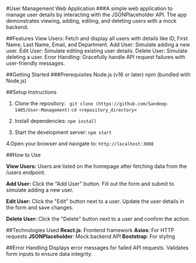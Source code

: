#User Management Web Application
###A simple web application to manage user details by interacting with the JSONPlaceholder API. The app demonstrates viewing, adding, editing, and deleting users with a mock backend.

##Features
View Users: Fetch and display all users with details like ID, First Name, Last Name, Email, and Department.
Add User: Simulate adding a new user.
Edit User: Simulate editing existing user details.
Delete User: Simulate deleting a user.
Error Handling: Gracefully handle API request failures with user-friendly messages.

##Getting Started
###Prerequisites
Node.js (v16 or later)
npm (bundled with Node.js) 

##Setup Instructions
1. Clone the repository:
  ` git clone (https://github.com/Sandeep-1405/User-Management)`
  `cd <repository_directory>`

2. Install dependencies:
     `npm install`
   
3. Start the development server:
   `npm start`
   
4.Open your browser and navigate to:
  `http://localhost:3000`

##How to Use

**View Users:**
Users are listed on the homepage after fetching data from the /users endpoint.

**Add User:**
Click the "Add User" button.
Fill out the form and submit to simulate adding a new user.

**Edit User:**
Click the "Edit" button next to a user.
Update the user details in the form and save changes.

**Delete User:**
Click the "Delete" button next to a user and confirm the action.

##Technologies Used
**React.js**: Frontend framework
**Axios**: For HTTP requests
**JSONPlaceholder**: Mock backend API
**Bootstrap**: For styling

##Error Handling
Displays error messages for failed API requests.
Validates form inputs to ensure data integrity.

